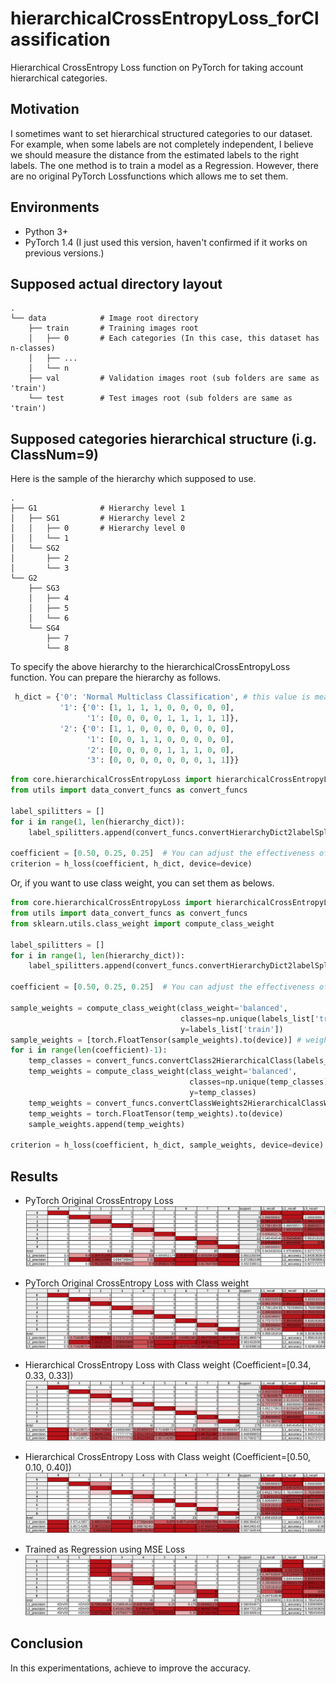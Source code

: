 # hierarchicalCrossEntropyLoss_forClassification
Hierarchical CrossEntropy Loss function on PyTorch for taking account hierarchical categories.  

## Motivation
I sometimes want to set hierarchical structured categories to our dataset. For example, when some labels are not completely independent, I believe we should measure the distance from the estimated labels to the right labels. The one method is to train a model as a Regression. However, there are no original PyTorch Lossfunctions which allows me to set them.

## Environments
- Python 3+
- PyTorch 1.4 (I just used this version, haven't confirmed if it works on previous versions.)  

## Supposed actual directory layout
    .
    └── data            # Image root directory
        ├── train       # Training images root
        │   ├── 0       # Each categories (In this case, this dataset has n-classes)
        │   ├── ...
        │   └── n
        ├── val         # Validation images root (sub folders are same as 'train')
        └── test        # Test images root (sub folders are same as 'train')


## Supposed categories hierarchical structure (i.g. ClassNum=9)
Here is the sample of the hierarchy which supposed to use.

    .
    ├── G1              # Hierarchy level 1
    │   ├── SG1         # Hierarchy level 2
    │   │   ├── 0       # Hierarchy level 0
    │   │   └── 1
    │   └── SG2  
    │       ├── 2
    │       └── 3  
    └── G2
        ├── SG3
        │   ├── 4
        │   ├── 5
        │   └── 6
        └── SG4  
            ├── 7
            └── 8 
    

To specify the above hierarchy to the hierarchicalCrossEntropyLoss function. You can prepare the hierarchy as follows.

```python
 h_dict = {'0': 'Normal Multiclass Classification', # this value is meaningless
           '1': {'0': [1, 1, 1, 1, 0, 0, 0, 0, 0],
                 '1': [0, 0, 0, 0, 1, 1, 1, 1, 1]},
           '2': {'0': [1, 1, 0, 0, 0, 0, 0, 0, 0],
                 '1': [0, 0, 1, 1, 0, 0, 0, 0, 0],
                 '2': [0, 0, 0, 0, 1, 1, 1, 0, 0],
                 '3': [0, 0, 0, 0, 0, 0, 0, 1, 1]}}
```

```python
from core.hierarchicalCrossEntropyLoss import hierarchicalCrossEntropyLoss as h_loss
from utils import data_convert_funcs as convert_funcs

label_spilitters = []
for i in range(1, len(hierarchy_dict)):
    label_spilitters.append(convert_funcs.convertHierarchyDict2labelSplitters(h_dict[str(i)]))

coefficient = [0.50, 0.25, 0.25]  # You can adjust the effectiveness of each hierarchy
criterion = h_loss(coefficient, h_dict, device=device)
```

Or, if you want to use class weight, you can set them as belows.

```python
from core.hierarchicalCrossEntropyLoss import hierarchicalCrossEntropyLoss as h_loss
from utils import data_convert_funcs as convert_funcs
from sklearn.utils.class_weight import compute_class_weight

label_spilitters = []
for i in range(1, len(hierarchy_dict)):
    label_spilitters.append(convert_funcs.convertHierarchyDict2labelSplitters(h_dict[str(i)]))

coefficient = [0.50, 0.25, 0.25]  # You can adjust the effectiveness of each hierarchy

sample_weights = compute_class_weight(class_weight='balanced', 
                                      classes=np.unique(labels_list['train']),
                                      y=labels_list['train'])
sample_weights = [torch.FloatTensor(sample_weights).to(device)] # weight for level 0
for i in range(len(coefficient)-1):
    temp_classes = convert_funcs.convertClass2HierarchicalClass(labels_list['train'], label_spilitters[i])
    temp_weights = compute_class_weight(class_weight='balanced', 
                                        classes=np.unique(temp_classes),
                                        y=temp_classes)
    temp_weights = convert_funcs.convertClassWeights2HierarchicalClassWeights(temp_weights, label_spilitters[i])
    temp_weights = torch.FloatTensor(temp_weights).to(device)
    sample_weights.append(temp_weights)

criterion = h_loss(coefficient, h_dict, sample_weights, device=device)    
```

## Results

* PyTorch Original CrossEntropy Loss
![PyTorch Original CrossEntropy Loss](/images/CELoss.png)

* PyTorch Original CrossEntropy Loss with Class weight
![PyTorch Original CrossEntropy Loss with Class weight](/images/WeightedCELoss.png)

* Hierarchical CrossEntropy Loss with Class weight (Coefficient=[0.34, 0.33, 0.33])
![Hierarchical CrossEntropy Loss with Class weight (Coefficient=[0.34, 0.33, 0.33])](/images/HierarchicalCELoss(Conf0.34_0.33_0.33).png)

* Hierarchical CrossEntropy Loss with Class weight (Coefficient=[0.50, 0.10, 0.40])
![Hierarchical CrossEntropy Loss with Class weight (Coefficient=[0.50, 0.10, 0.40])](/images/HierarchicalCELoss(Conf0.5_0.1_0.4).png)

* Trained as Regression using MSE Loss
![Trained as Regression using MSE Loss](/images/Regression.png)

## Conclusion

In this experimentations, achieve to improve the accuracy. 